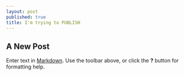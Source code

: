```yaml
---
layout: post
published: true
title: I'm trying to PUBLISH
---
```

## A New Post

Enter text in [Markdown](http://daringfireball.net/projects/markdown/). Use the toolbar above, or click the **?** button for formatting help.
